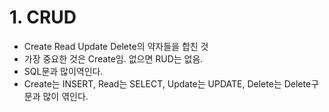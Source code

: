 # 1. CRUD
- Create Read Update Delete의 약자들을 합친 것
- 가장 중요한 것은 Create임. 없으면 RUD는 없음.
- SQL문과 많이역인다.
- Create는 INSERT, Read는 SELECT, Update는 UPDATE, Delete는 Delete구문과 많이 엮인다.

